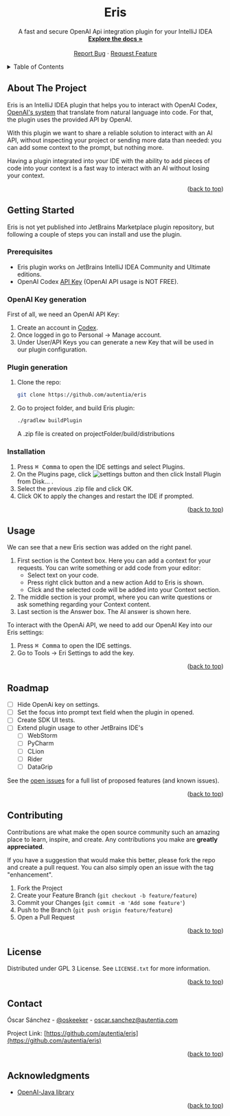 <!-- PROJECT LOGO -->
<br />
<div align="center">
<h1 align="center">Eris</h1>
<a name="readme-top"></a>
  <p align="center">
    A fast and secure OpenAI Api integration plugin for your IntelliJ IDEA
    <br />
    <a href="https://github.com/autentia/eris"><strong>Explore the docs »</strong></a>
    <br />
    <br />
    <a href="https://github.com/autentia/eris/issues">Report Bug</a>
    ·
    <a href="https://github.com/autentia/eris/issues">Request Feature</a>
  </p>
</div>



<!-- TABLE OF CONTENTS -->
<details>
  <summary>Table of Contents</summary>
  <ol>
    <li>
      <a href="#about-the-project">About The Project</a>
    </li>
    <li>
      <a href="#getting-started">Getting Started</a>
      <ul>
        <li><a href="#prerequisites">Prerequisites</a></li>
        <li><a href="#installation">OpenAI Key generation</a></li>
        <li><a href="#installation">Plugin generation</a></li>
        <li><a href="#installation">Installation</a></li>
      </ul>
    </li>
    <li><a href="#usage">Usage</a></li>
    <li><a href="#roadmap">Roadmap</a></li>
    <li><a href="#contributing">Contributing</a></li>
    <li><a href="#license">License</a></li>
    <li><a href="#contact">Contact</a></li>
    <li><a href="#acknowledgments">Acknowledgments</a></li>
  </ol>
</details>



<!-- ABOUT THE PROJECT -->
## About The Project

Eris is an IntelliJ IDEA plugin that helps you to interact with OpenAI Codex,
[OpenAI's system](https://openai.com/blog/openai-codex) that translate from natural language into code.
For that, the plugin uses the provided API by OpenAI.

With this plugin we want to share a reliable solution to interact with an AI API, without inspecting your project or
sending more data than needed: you can add some context to the prompt, but nothing more.

Having a plugin integrated into your IDE with the ability to add pieces of code into your context is a fast way to interact with an AI without losing your context.



<p align="right">(<a href="#readme-top">back to top</a>)</p>


<!-- GETTING STARTED -->
## Getting Started

Eris is not yet published into JetBrains Marketplace plugin repository, but following a couple of steps you can install and use the plugin. 

### Prerequisites


* Eris plugin works on JetBrains IntelliJ IDEA Community and Ultimate editions.
* OpenAI Codex [API Key](https://openai.com/blog/openai-codex) (OpenAI API usage is NOT FREE).
### OpenAI Key generation
First of all, we need an OpenAI API Key:
1. Create an account in [Codex](https://openai.com/blog/openai-codex).
2. Once logged in go to Personal -> Manage account.
3. Under User/API Keys you can generate a new Key that will be used in our plugin configuration.

### Plugin generation


1. Clone the repo:
   ```sh
   git clone https://github.com/autentia/eris
   ```
2. Go to project folder, and build Eris plugin:
   ```sh
   ./gradlew buildPlugin 
   ```
   A .zip file is created on projectFolder/build/distributions
### Installation




1. Press <kbd data-test="keystroke" class="keystroke">⌘ Comma</kbd> to open the IDE settings and select Plugins.
2. On the Plugins page, click ![settings](https://resources.jetbrains.com/help/img/idea/2023.1/app.general.gearPlain_dark.svg) button and then click Install Plugin from Disk… .
3. Select the previous .zip file and click OK.
4. Click OK to apply the changes and restart the IDE if prompted.


<p align="right">(<a href="#readme-top">back to top</a>)</p>


<!-- USAGE EXAMPLES -->
## Usage

We can see that a new Eris section was added on the right panel.

1. First section is the Context box. Here you can add a context for your requests. You can write something or add code from your editor:
   * Select text on your code. 
   * Press right click button and a new action Add to Eris is shown.
   * Click and the selected code will be added into your Context section.
2. The middle section is your prompt, where you can write questions or ask something regarding your Context content.
3. Last section is the Answer box. The AI answer is shown here.

To interact with the OpenAi API, we need to add our OpenAI Key into our Eris settings:
1. Press <kbd data-test="keystroke" class="keystroke">⌘ Comma</kbd> to open the IDE settings.
2. Go to Tools -> Eri Settings to add the key.


<p align="right">(<a href="#readme-top">back to top</a>)</p>



<!-- ROADMAP -->
## Roadmap

- [ ] Hide OpenAi key on settings.
- [ ] Set the focus into prompt text field when the plugin in opened.
- [ ] Create SDK UI tests.
- [ ] Extend plugin usage to other JetBrains IDE's
    - [ ] WebStorm
    - [ ] PyCharm
    - [ ] CLion
    - [ ] Rider
    - [ ] DataGrip

See the [open issues](https://github.com/autentia/eris/issues) for a full list of proposed features (and known issues).

<p align="right">(<a href="#readme-top">back to top</a>)</p>



<!-- CONTRIBUTING -->
## Contributing

Contributions are what make the open source community such an amazing place to learn, inspire, and create. Any contributions you make are **greatly appreciated**.

If you have a suggestion that would make this better, please fork the repo and create a pull request. You can also simply open an issue with the tag "enhancement".

1. Fork the Project
2. Create your Feature Branch (`git checkout -b feature/feature`)
3. Commit your Changes (`git commit -m 'Add some feature'`)
4. Push to the Branch (`git push origin feature/feature`)
5. Open a Pull Request

<p align="right">(<a href="#readme-top">back to top</a>)</p>



<!-- LICENSE -->
## License

Distributed under GPL 3 License. See `LICENSE.txt` for more information.

<p align="right">(<a href="#readme-top">back to top</a>)</p>



<!-- CONTACT -->
## Contact

Óscar Sánchez - [@oskeeker](https://twitter.com/oskeeker) - oscar.sanchez@autentia.com

Project Link: [https://github.com/autentia/eris](https://github.com/autentia/eris)

<p align="right">(<a href="#readme-top">back to top</a>)</p>



<!-- ACKNOWLEDGMENTS -->
## Acknowledgments


* [OpenAI-Java library](https://github.com/TheoKanning/openai-java)

<p align="right">(<a href="#readme-top">back to top</a>)</p>